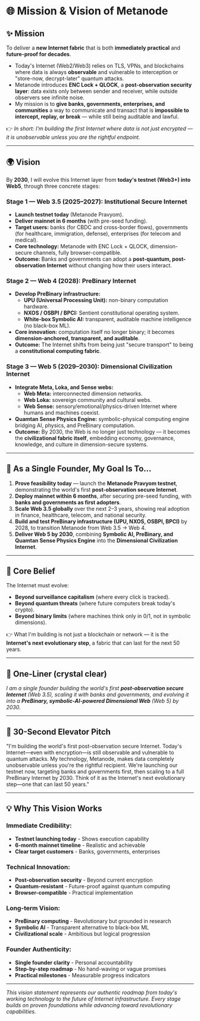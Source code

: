 # 🌐 Mission & Vision of Metanode

## ✨ **Mission**

To deliver a **new Internet fabric** that is both **immediately practical** and **future-proof for decades**.

* Today's Internet (Web2/Web3) relies on TLS, VPNs, and blockchains where data is always **observable** and vulnerable to interception or "store-now, decrypt-later" quantum attacks.
* Metanode introduces **ENC Lock + QLOCK**, a **post-observation security layer**: data exists only between sender and receiver, while outside observers see infinite noise.
* My mission is to **give banks, governments, enterprises, and communities** a way to communicate and transact that is **impossible to intercept, replay, or break** — while still being auditable and lawful.

👉 *In short: I'm building the first Internet where data is not just encrypted — it is unobservable unless you are the rightful endpoint.*

---

## 🌍 **Vision**

By **2030**, I will evolve this Internet layer from **today's testnet (Web3+) into Web5**, through three concrete stages:

### **Stage 1 — Web 3.5 (2025–2027): Institutional Secure Internet**

* **Launch testnet today** (Metanode Pravyom).
* **Deliver mainnet in 6 months** (with pre-seed funding).
* **Target users:** banks (for CBDC and cross-border flows), governments (for healthcare, immigration, defense), enterprises (for telecom and medical).
* **Core technology:** Metanode with ENC Lock + QLOCK, dimension-secure channels, fully browser-compatible.
* **Outcome:** Banks and governments can adopt a **post-quantum, post-observation Internet** without changing how their users interact.

### **Stage 2 — Web 4 (2028): PreBinary Internet**

* **Develop PreBinary infrastructure:**
  * **UPU (Universal Processing Unit):** non-binary computation hardware.
  * **NXOS / OSBPI / BPCI:** Sentient constitutional operating system.
  * **White-box Symbolic AI:** transparent, auditable machine intelligence (no black-box ML).
* **Core innovation:** computation itself no longer binary; it becomes **dimension-anchored, transparent, and auditable**.
* **Outcome:** The Internet shifts from being just "secure transport" to being a **constitutional computing fabric**.

### **Stage 3 — Web 5 (2029–2030): Dimensional Civilization Internet**

* **Integrate Meta, Loka, and Sense webs:**
  * **Web Meta:** interconnected dimension networks.
  * **Web Loka:** sovereign community and cultural webs.
  * **Web Sense:** sensory/emotional/physics-driven Internet where humans and machines coexist.
* **Quamtan Sense Physics Engine:** symbolic-physical computing engine bridging AI, physics, and PreBinary computation.
* **Outcome:** By 2030, the Web is no longer just technology — it becomes the **civilizational fabric itself**, embedding economy, governance, knowledge, and culture in dimension-secure systems.

---

## 🚀 **As a Single Founder, My Goal Is To…**

1. **Prove feasibility today** — launch the **Metanode Pravyom testnet**, demonstrating the world's first **post-observation secure Internet**.
2. **Deploy mainnet within 6 months**, after securing pre-seed funding, with **banks and governments as first adopters**.
3. **Scale Web 3.5 globally** over the next 2–3 years, showing real adoption in finance, healthcare, telecom, and national security.
4. **Build and test PreBinary infrastructure (UPU, NXOS, OSBPI, BPCI)** by 2028, to transition Metanode from Web 3.5 → Web 4.
5. **Deliver Web 5 by 2030**, combining **Symbolic AI, PreBinary, and Quamtan Sense Physics Engine** into the **Dimensional Civilization Internet**.

---

## 🔑 **Core Belief**

The Internet must evolve:

* **Beyond surveillance capitalism** (where every click is tracked).
* **Beyond quantum threats** (where future computers break today's crypto).
* **Beyond binary limits** (where machines think only in 0/1, not in symbolic dimensions).

👉 What I'm building is not just a blockchain or network — it is the **Internet's next evolutionary step**, a fabric that can last for the next 50 years.

---

## 🧭 **One-Liner (crystal clear)**

*I am a single founder building the world's first **post-observation secure Internet** (Web 3.5), scaling it with banks and governments, and evolving it into a **PreBinary, symbolic-AI-powered Dimensional Web** (Web 5) by 2030.*

---

## 🎤 **30-Second Elevator Pitch**

"I'm building the world's first post-observation secure Internet. Today's Internet—even with encryption—is still observable and vulnerable to quantum attacks. My technology, Metanode, makes data completely unobservable unless you're the rightful recipient. We're launching our testnet now, targeting banks and governments first, then scaling to a full PreBinary Internet by 2030. Think of it as the Internet's next evolutionary step—one that can last 50 years."

---

## 💡 **Why This Vision Works**

### **Immediate Credibility:**
- **Testnet launching today** - Shows execution capability
- **6-month mainnet timeline** - Realistic and achievable
- **Clear target customers** - Banks, governments, enterprises

### **Technical Innovation:**
- **Post-observation security** - Beyond current encryption
- **Quantum-resistant** - Future-proof against quantum computing
- **Browser-compatible** - Practical implementation

### **Long-term Vision:**
- **PreBinary computing** - Revolutionary but grounded in research
- **Symbolic AI** - Transparent alternative to black-box ML
- **Civilizational scale** - Ambitious but logical progression

### **Founder Authenticity:**
- **Single founder clarity** - Personal accountability
- **Step-by-step roadmap** - No hand-waving or vague promises
- **Practical milestones** - Measurable progress indicators

---

*This vision statement represents our authentic roadmap from today's working technology to the future of Internet infrastructure. Every stage builds on proven foundations while advancing toward revolutionary capabilities.*
